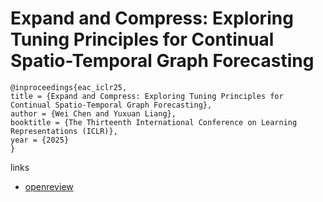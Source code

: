 # Expand and Compress: Exploring Tuning Principles for Continual Spatio-Temporal Graph Forecasting

```
@inproceedings{eac_iclr25,
title = {Expand and Compress: Exploring Tuning Principles for Continual Spatio-Temporal Graph Forecasting},
author = {Wei Chen and Yuxuan Liang},
booktitle = {The Thirteenth International Conference on Learning Representations (ICLR)},
year = {2025}
}
```

links
- [openreview](https://openreview.net/forum?id=FRzCIlkM7I)
